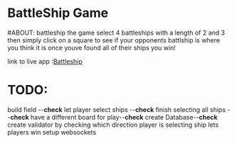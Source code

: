 # BattleShip Game

#ABOUT:
  battleship the game
  select 4 battleships with a length of 2 and 3
  then simply click on a square to see if your opponents battlship is where you think it is
  once youve found all of their ships you win!


link to live app :[Battleship](https://john-battleship.herokuapp.com/)

# TODO:
  build field --**check**
  let player select ships --**check**
  finish selecting all ships --**check**
  have a different board for play--**check**
  create Database--**check**
  create validator by checking which direction player is selecting ship
  lets players win
  setup websockets


